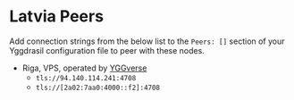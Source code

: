 # Latvia Peers

Add connection strings from the below list to the `Peers: []` section of your
Yggdrasil configuration file to peer with these nodes.

* Riga, VPS, operated by [YGGverse](https://github.com/YGGverse)
  * `tls://94.140.114.241:4708`
  * `tls://[2a02:7aa0:4000::f2]:4708`

